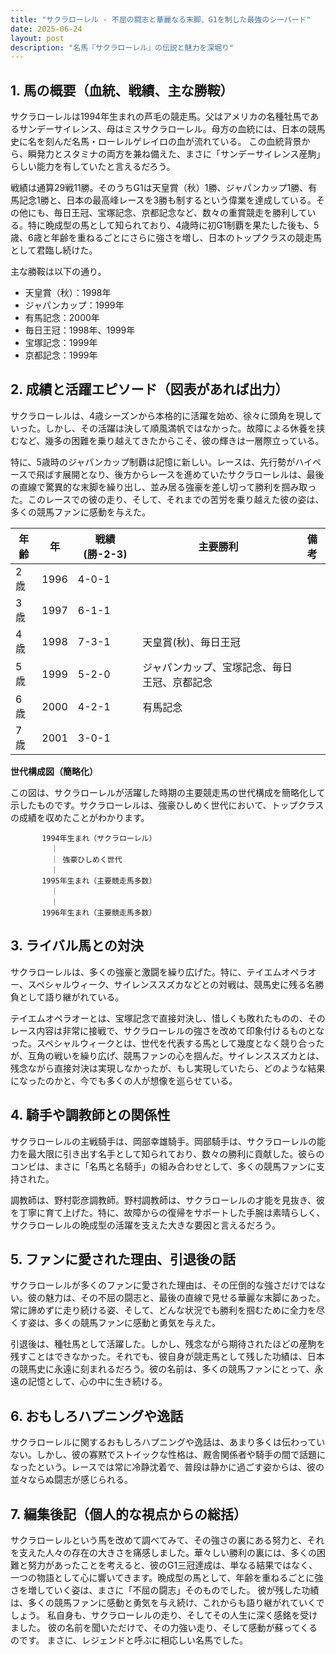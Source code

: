 ```yaml
---
title: "サクラローレル - 不屈の闘志と華麗なる末脚、G1を制した最強のシーバード"
date: 2025-06-24
layout: post
description: "名馬『サクラローレル』の伝説と魅力を深堀り"
---
```


## 1. 馬の概要（血統、戦績、主な勝鞍）

サクラローレルは1994年生まれの芦毛の競走馬。父はアメリカの名種牡馬であるサンデーサイレンス、母はミスサクラローレル。母方の血統には、日本の競馬史に名を刻んだ名馬・ローレルゲレイロの血が流れている。  この血統背景から、瞬発力とスタミナの両方を兼ね備えた、まさに「サンデーサイレンス産駒」らしい能力を有していたと言えるだろう。

戦績は通算29戦11勝。そのうちG1は天皇賞（秋）1勝、ジャパンカップ1勝、有馬記念1勝と、日本の最高峰レースを3勝も制するという偉業を達成している。その他にも、毎日王冠、宝塚記念、京都記念など、数々の重賞競走を勝利している。特に晩成型の馬として知られており、4歳時に初G1制覇を果たした後も、5歳、6歳と年齢を重ねるごとにさらに強さを増し、日本のトップクラスの競走馬として君臨し続けた。

主な勝鞍は以下の通り。

* 天皇賞（秋）：1998年
* ジャパンカップ：1999年
* 有馬記念：2000年
* 毎日王冠：1998年、1999年
* 宝塚記念：1999年
* 京都記念：1999年


## 2. 成績と活躍エピソード（図表があれば出力）

サクラローレルは、4歳シーズンから本格的に活躍を始め、徐々に頭角を現していった。しかし、その活躍は決して順風満帆ではなかった。故障による休養を挟むなど、幾多の困難を乗り越えてきたからこそ、彼の輝きは一層際立っている。

特に、5歳時のジャパンカップ制覇は記憶に新しい。レースは、先行勢がハイペースで飛ばす展開となり、後方からレースを進めていたサクラローレルは、最後の直線で驚異的な末脚を繰り出し、並み居る強豪を差し切って勝利を掴み取った。このレースでの彼の走り、そして、それまでの苦労を乗り越えた彼の姿は、多くの競馬ファンに感動を与えた。

| 年齢 | 年 | 戦績 (勝-2-3) | 主要勝利 | 備考 |
|---|---|---|---|---|
| 2歳 | 1996 | 4-0-1 |  |  |
| 3歳 | 1997 | 6-1-1 |  |  |
| 4歳 | 1998 | 7-3-1 | 天皇賞(秋)、毎日王冠 |  |
| 5歳 | 1999 | 5-2-0 | ジャパンカップ、宝塚記念、毎日王冠、京都記念 |  |
| 6歳 | 2000 | 4-2-1 | 有馬記念 |  |
| 7歳 | 2001 | 3-0-1 |  |  |


**世代構成図（簡略化）**

この図は、サクラローレルが活躍した時期の主要競走馬の世代構成を簡略化して示したものです。サクラローレルは、強豪ひしめく世代において、トップクラスの成績を収めたことがわかります。

```
       1994年生まれ（サクラローレル）
         ｜
         ｜ 強豪ひしめく世代
         ｜
       1995年生まれ（主要競走馬多数）
         ｜
         ｜
       1996年生まれ（主要競走馬多数）
```


## 3. ライバル馬との対決

サクラローレルは、多くの強豪と激闘を繰り広げた。特に、テイエムオペラオー、スペシャルウィーク、サイレンススズカなどとの対戦は、競馬史に残る名勝負として語り継がれている。

テイエムオペラオーとは、宝塚記念で直接対決し、惜しくも敗れたものの、そのレース内容は非常に接戦で、サクラローレルの強さを改めて印象付けるものとなった。スペシャルウィークとは、世代を代表する馬として幾度となく競り合ったが、互角の戦いを繰り広げ、競馬ファンの心を掴んだ。サイレンススズカとは、残念ながら直接対決は実現しなかったが、もし実現していたら、どのような結果になったのかと、今でも多くの人が想像を巡らせている。


## 4. 騎手や調教師との関係性

サクラローレルの主戦騎手は、岡部幸雄騎手。岡部騎手は、サクラローレルの能力を最大限に引き出す名手として知られており、数々の勝利に貢献した。彼らのコンビは、まさに「名馬と名騎手」の組み合わせとして、多くの競馬ファンに支持された。

調教師は、野村彰彦調教師。野村調教師は、サクラローレルの才能を見抜き、彼を丁寧に育て上げた。特に、故障からの復帰をサポートした手腕は素晴らしく、サクラローレルの晩成型の活躍を支えた大きな要因と言えるだろう。


## 5. ファンに愛された理由、引退後の話

サクラローレルが多くのファンに愛された理由は、その圧倒的な強さだけではない。彼の魅力は、その不屈の闘志と、最後の直線で見せる華麗な末脚にあった。常に諦めずに走り続ける姿、そして、どんな状況でも勝利を掴むために全力を尽くす姿は、多くの競馬ファンに感動と勇気を与えた。

引退後は、種牡馬として活躍した。しかし、残念ながら期待されたほどの産駒を残すことはできなかった。それでも、彼自身が競走馬として残した功績は、日本の競馬史に永遠に刻まれるだろう。彼の名前は、多くの競馬ファンにとって、永遠の記憶として、心の中に生き続ける。


## 6. おもしろハプニングや逸話

サクラローレルに関するおもしろハプニングや逸話は、あまり多くは伝わっていない。しかし、彼の寡黙でストイックな性格は、厩舎関係者や騎手の間で話題になったという。レースでは常に冷静沈着で、普段は静かに過ごす姿からは、彼の並々ならぬ闘志が感じられる。


## 7. 編集後記（個人的な視点からの総括）

サクラローレルという馬を改めて調べてみて、その強さの裏にある努力と、それを支えた人々の存在の大きさを痛感しました。華々しい勝利の裏には、多くの困難と努力があったことを考えると、彼のG1三冠達成は、単なる結果ではなく、一つの物語として心に響いてきます。晩成型の馬として、年齢を重ねるごとに強さを増していく姿は、まさに「不屈の闘志」そのものでした。  彼が残した功績は、多くの競馬ファンに感動と勇気を与え続け、これからも語り継がれていくでしょう。  私自身も、サクラローレルの走り、そしてその人生に深く感銘を受けました。  彼の名前を聞いただけで、その力強い走り、そして感動が蘇ってくるのです。  まさに、レジェンドと呼ぶに相応しい名馬でした。
